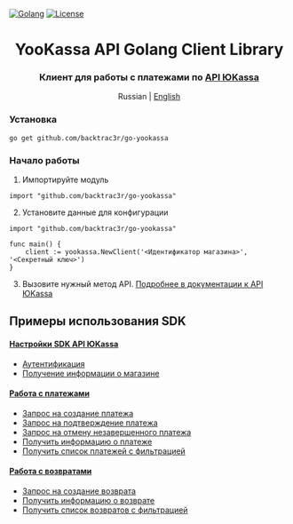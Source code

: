 [![Golang](https://img.shields.io/badge/Go-v1.19-EEEEEE?logo=go&logoColor=white&labelColor=00ADD8)](https://go.dev/)
[![License](https://img.shields.io/pypi/l/yookassa.svg)](LICENSE)

<div align="center">
    <h1 align="center">YooKassa API Golang Client Library
    </h1>
    <h3 align="center">Клиент для работы с платежами по <a href="https://yookassa.ru/developers/api">API ЮKassa</a>
    </h3>
    <p align="center">
        Russian | <a href="README.en.md">English</a>
    </p>
</div>

### Установка

`go get github.com/backtrac3r/go-yookassa`

### Начало работы

1. Импортируйте модуль

```golang
import "github.com/backtrac3r/go-yookassa"
```

2. Установите данные для конфигурации

```golang
import "github.com/backtrac3r/go-yookassa"

func main() {
    client := yookassa.NewClient('<Идентификатор магазина>', '<Секретный ключ>')
}
```

3. Вызовите нужный метод API. [Подробнее в документации к API ЮKassa](https://yookassa.ru/developers/api)

## Примеры использования SDK

#### [Настройки SDK API ЮKassa](https://github.com/backtrac3r/go-yookassa/blob/main/docs/examples/01-configuration.md)

- [Аутентификация](https://github.com/backtrac3r/go-yookassa/blob/main/docs/examples/01-configuration.md#Аутентификация)
- [Получение информации о магазине](https://github.com/backtrac3r/go-yookassa/blob/main/docs/examples/01-configuration.md#Получение-информации-о-магазине)

#### [Работа с платежами](https://github.com/backtrac3r/go-yookassa/blob/main/docs/examples/02-payments.md)

- [Запрос на создание платежа](https://github.com/backtrac3r/go-yookassa/blob/main/docs/examples/02-payments.md#Запрос-на-создание-платежа)
- [Запрос на подтверждение платежа](https://github.com/backtrac3r/go-yookassa/blob/main/docs/examples/02-payments.md#Запрос-на-подтверждение-платежа)
- [Запрос на отмену незавершенного платежа](https://github.com/backtrac3r/go-yookassa/blob/main/docs/examples/02-payments.md#Запрос-на-отмену-незавершенного-платежа)
- [Получить информацию о платеже](https://github.com/backtrac3r/go-yookassa/blob/main/docs/examples/02-payments.md#Получить-информацию-о-платеже)
- [Получить список платежей с фильтрацией](https://github.com/backtrac3r/go-yookassa/blob/main/docs/examples/02-payments.md#Получить-список-платежей-с-фильтрацией)

#### [Работа с возвратами](https://github.com/backtrac3r/go-yookassa/blob/main/docs/examples/03-refunds.md)

- [Запрос на создание возврата](https://github.com/backtrac3r/go-yookassa/blob/main/docs/examples/03-refunds.md#Запрос-на-создание-возврата)
- [Получить информацию о возврате](https://github.com/backtrac3r/go-yookassa/blob/main/docs/examples/03-refunds.md#Получить-информацию-о-возврате)
- [Получить список возвратов с фильтрацией](https://github.com/backtrac3r/go-yookassa/blob/main/docs/examples/03-refunds.md#Получить-список-возвратов-с-фильтрацией)
